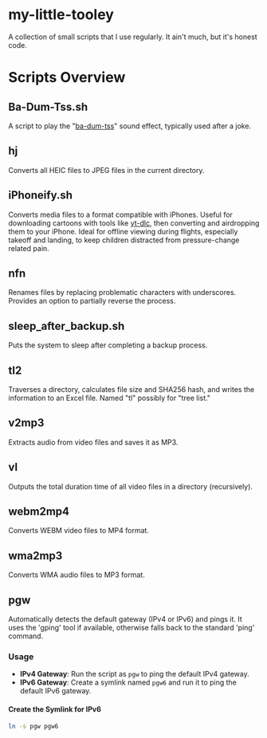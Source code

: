 # my-little-tooley
A collection of small scripts that I use regularly. It ain't much, but it's honest code.

# Scripts Overview

## Ba-Dum-Tss.sh
A script to play the "[ba-dum-tss](https://www.youtube.com/watch?v=6zXDo4dL7SU)" sound effect, typically used after a joke.

## hj
Converts all HEIC files to JPEG files in the current directory.

## iPhoneify.sh
Converts media files to a format compatible with iPhones. Useful for downloading cartoons with tools like [yt-dlc](https://github.com/blackjack4494/yt-dlc), then converting and airdropping them to your iPhone. Ideal for offline viewing during flights, especially takeoff and landing, to keep children distracted from pressure-change related pain.

## nfn
Renames files by replacing problematic characters with underscores. Provides an option to partially reverse the process.

## sleep\_after\_backup.sh
Puts the system to sleep after completing a backup process.

## tl2
Traverses a directory, calculates file size and SHA256 hash, and writes the information to an Excel file. Named "tl" possibly for "tree list."

## v2mp3
Extracts audio from video files and saves it as MP3.

## vl
Outputs the total duration time of all video files in a directory (recursively).

## webm2mp4
Converts WEBM video files to MP4 format.

## wma2mp3
Converts WMA audio files to MP3 format.

## pgw
Automatically detects the default gateway (IPv4 or IPv6) and pings it.
It uses the 'gping' tool if available, otherwise falls back to the standard 'ping' command.

### Usage

- **IPv4 Gateway**: Run the script as `pgw` to ping the default IPv4 gateway.
- **IPv6 Gateway**: Create a symlink named `pgw6` and run it to ping the default IPv6 gateway.

#### Create the Symlink for IPv6

```bash
ln -s pgw pgw6

